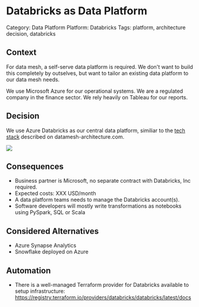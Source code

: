 # Databricks as Data Platform

Category: Data Platform
Platform: Databricks
Tags: platform, architecture decision, databricks  

## Context

For data mesh, a self-serve data platform is required.
We don't want to build this completely by outselves, but want to tailor an existing data platform to our data mesh needs.

We use Microsoft Azure for our operational systems. We are a regulated company in the finance sector. We rely heavily on Tableau for our reports.

## Decision

We use Azure Databricks as our central data platform, similiar to the [tech stack](https://www.datamesh-architecture.com/tech-stacks/databricks) described on datamesh-architecture.com.

![](https://d33wubrfki0l68.cloudfront.net/a15cf04d5877ccea0a278c4c0318a1f491702425/2bbf4/images/databricks.png.webp)

## Consequences

- Business partner is Microsoft, no separate contract with Databricks, Inc required.
- Expected costs: XXX USD/month
- A data platform teams needs to manage the Databricks account(s).
- Software developers will mostly write transformations as notebooks using PySpark, SQL or Scala

## Considered Alternatives

- Azure Synapse Analytics
- Snowflake deployed on Azure

## Automation

- There is a well-managed Terraform provider for Databricks available to setup infrastructure: https://registry.terraform.io/providers/databricks/databricks/latest/docs

